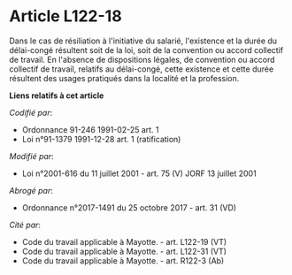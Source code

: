 # Article L122-18

Dans le cas de résiliation à l'initiative du salarié, l'existence et la durée du délai-congé résultent soit de la loi, soit
de la convention ou accord collectif de travail. En l'absence de dispositions légales, de convention ou accord collectif de
travail, relatifs au délai-congé, cette existence et cette durée résultent des usages pratiqués dans la localité et la
profession.

**Liens relatifs à cet article**

_Codifié par_:

  - Ordonnance 91-246 1991-02-25 art. 1
  - Loi n°91-1379 1991-12-28 art. 1 (ratification)

_Modifié par_:

  - Loi n°2001-616 du 11 juillet 2001 - art. 75 (V) JORF 13 juillet 2001

_Abrogé par_:

  - Ordonnance n°2017-1491 du 25 octobre 2017 - art. 31 (VD)

_Cité par_:

  - Code du travail applicable à Mayotte. - art. L122-19 (VT)
  - Code du travail applicable à Mayotte. - art. L122-31 (VT)
  - Code du travail applicable à Mayotte. - art. R122-3 (Ab)
